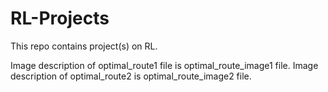 # RL-Projects
This repo contains project(s) on RL.

Image description of optimal_route1 file is optimal_route_image1 file.
Image description of optimal_route2 is optimal_route_image2 file.
